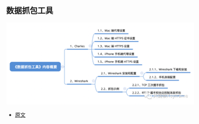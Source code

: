 ## 数据抓包工具

![](./imgs/img_2.png)

- [原文](https://mp.weixin.qq.com/s?__biz=MjM5MTkxOTQyMQ==&mid=2257484836&idx=1&sn=3bb7e32a0103f8213ce7c3e621b5dd11&scene=21#wechat_redirect)